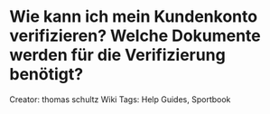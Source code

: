 # Wie kann ich mein Kundenkonto verifizieren? Welche Dokumente werden für die Verifizierung benötigt?

Creator: thomas schultz
Wiki Tags: Help Guides, Sportbook